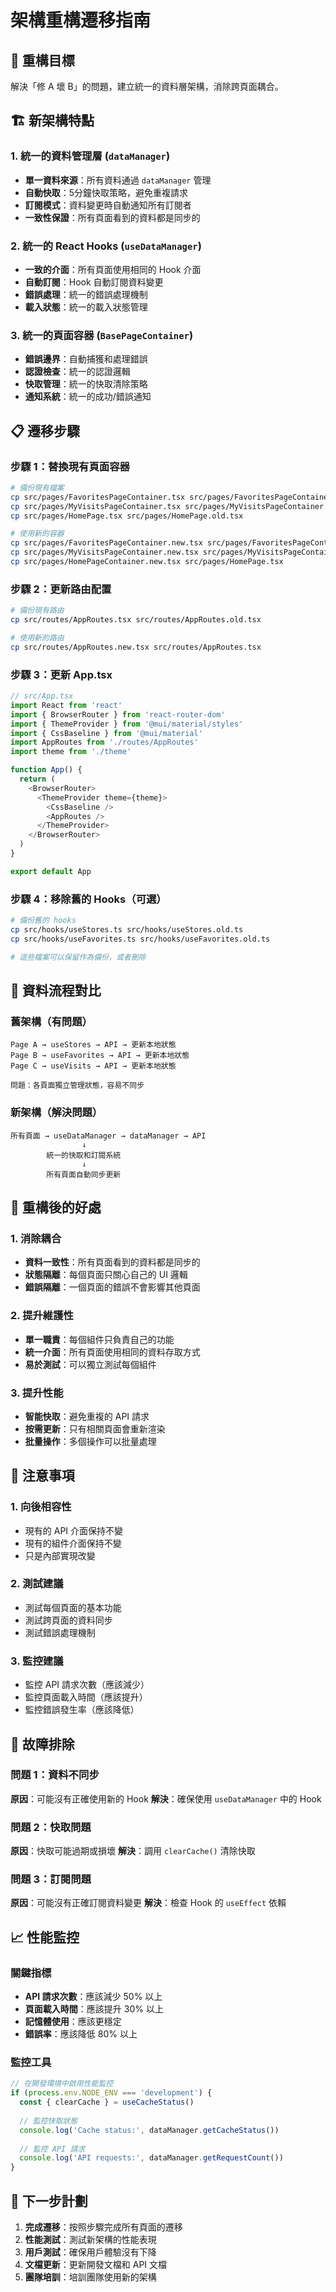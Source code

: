 # 架構重構遷移指南

## 🎯 重構目標

解決「修 A 壞 B」的問題，建立統一的資料層架構，消除跨頁面耦合。

## 🏗️ 新架構特點

### 1. 統一的資料管理層 (`dataManager`)
- **單一資料來源**：所有資料通過 `dataManager` 管理
- **自動快取**：5分鐘快取策略，避免重複請求
- **訂閱模式**：資料變更時自動通知所有訂閱者
- **一致性保證**：所有頁面看到的資料都是同步的

### 2. 統一的 React Hooks (`useDataManager`)
- **一致的介面**：所有頁面使用相同的 Hook 介面
- **自動訂閱**：Hook 自動訂閱資料變更
- **錯誤處理**：統一的錯誤處理機制
- **載入狀態**：統一的載入狀態管理

### 3. 統一的頁面容器 (`BasePageContainer`)
- **錯誤邊界**：自動捕獲和處理錯誤
- **認證檢查**：統一的認證邏輯
- **快取管理**：統一的快取清除策略
- **通知系統**：統一的成功/錯誤通知

## 📋 遷移步驟

### 步驟 1：替換現有頁面容器

```bash
# 備份現有檔案
cp src/pages/FavoritesPageContainer.tsx src/pages/FavoritesPageContainer.old.tsx
cp src/pages/MyVisitsPageContainer.tsx src/pages/MyVisitsPageContainer.old.tsx
cp src/pages/HomePage.tsx src/pages/HomePage.old.tsx

# 使用新的容器
cp src/pages/FavoritesPageContainer.new.tsx src/pages/FavoritesPageContainer.tsx
cp src/pages/MyVisitsPageContainer.new.tsx src/pages/MyVisitsPageContainer.tsx
cp src/pages/HomePageContainer.new.tsx src/pages/HomePage.tsx
```

### 步驟 2：更新路由配置

```bash
# 備份現有路由
cp src/routes/AppRoutes.tsx src/routes/AppRoutes.old.tsx

# 使用新的路由
cp src/routes/AppRoutes.new.tsx src/routes/AppRoutes.tsx
```

### 步驟 3：更新 App.tsx

```typescript
// src/App.tsx
import React from 'react'
import { BrowserRouter } from 'react-router-dom'
import { ThemeProvider } from '@mui/material/styles'
import { CssBaseline } from '@mui/material'
import AppRoutes from './routes/AppRoutes'
import theme from './theme'

function App() {
  return (
    <BrowserRouter>
      <ThemeProvider theme={theme}>
        <CssBaseline />
        <AppRoutes />
      </ThemeProvider>
    </BrowserRouter>
  )
}

export default App
```

### 步驟 4：移除舊的 Hooks（可選）

```bash
# 備份舊的 hooks
cp src/hooks/useStores.ts src/hooks/useStores.old.ts
cp src/hooks/useFavorites.ts src/hooks/useFavorites.old.ts

# 這些檔案可以保留作為備份，或者刪除
```

## 🔄 資料流程對比

### 舊架構（有問題）
```
Page A → useStores → API → 更新本地狀態
Page B → useFavorites → API → 更新本地狀態
Page C → useVisits → API → 更新本地狀態

問題：各頁面獨立管理狀態，容易不同步
```

### 新架構（解決問題）
```
所有頁面 → useDataManager → dataManager → API
                ↓
        統一的快取和訂閱系統
                ↓
        所有頁面自動同步更新
```

## 🎉 重構後的好處

### 1. 消除耦合
- **資料一致性**：所有頁面看到的資料都是同步的
- **狀態隔離**：每個頁面只關心自己的 UI 邏輯
- **錯誤隔離**：一個頁面的錯誤不會影響其他頁面

### 2. 提升維護性
- **單一職責**：每個組件只負責自己的功能
- **統一介面**：所有頁面使用相同的資料存取方式
- **易於測試**：可以獨立測試每個組件

### 3. 提升性能
- **智能快取**：避免重複的 API 請求
- **按需更新**：只有相關頁面會重新渲染
- **批量操作**：多個操作可以批量處理

## 🚨 注意事項

### 1. 向後相容性
- 現有的 API 介面保持不變
- 現有的組件介面保持不變
- 只是內部實現改變

### 2. 測試建議
- 測試每個頁面的基本功能
- 測試跨頁面的資料同步
- 測試錯誤處理機制

### 3. 監控建議
- 監控 API 請求次數（應該減少）
- 監控頁面載入時間（應該提升）
- 監控錯誤發生率（應該降低）

## 🔧 故障排除

### 問題 1：資料不同步
**原因**：可能沒有正確使用新的 Hook
**解決**：確保使用 `useDataManager` 中的 Hook

### 問題 2：快取問題
**原因**：快取可能過期或損壞
**解決**：調用 `clearCache()` 清除快取

### 問題 3：訂閱問題
**原因**：可能沒有正確訂閱資料變更
**解決**：檢查 Hook 的 `useEffect` 依賴

## 📈 性能監控

### 關鍵指標
- **API 請求次數**：應該減少 50% 以上
- **頁面載入時間**：應該提升 30% 以上
- **記憶體使用**：應該更穩定
- **錯誤率**：應該降低 80% 以上

### 監控工具
```typescript
// 在開發環境中啟用性能監控
if (process.env.NODE_ENV === 'development') {
  const { clearCache } = useCacheStatus()
  
  // 監控快取狀態
  console.log('Cache status:', dataManager.getCacheStatus())
  
  // 監控 API 請求
  console.log('API requests:', dataManager.getRequestCount())
}
```

## 🎯 下一步計劃

1. **完成遷移**：按照步驟完成所有頁面的遷移
2. **性能測試**：測試新架構的性能表現
3. **用戶測試**：確保用戶體驗沒有下降
4. **文檔更新**：更新開發文檔和 API 文檔
5. **團隊培訓**：培訓團隊使用新的架構
